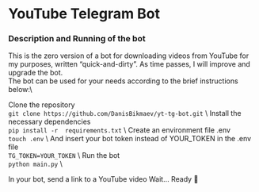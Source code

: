 # YouTube Telegram Bot
### Description and Running of the bot
This is the zero version of a bot for downloading videos from YouTube for my purposes, written “quick-and-dirty”. As time passes, I will improve and upgrade the bot.\
The bot can be used for your needs according to the brief instructions below:\

Сlone the repository\
```git clone https://github.com/DanisBikmaev/yt-tg-bot.git```
\\
Install the necessary dependencies\
```pip install -r  requirements.txt```
\\
Create an environment file .env\
```touch .env```
\\
And insert your bot token instead of YOUR_TOKEN in the .env file\
```TG_TOKEN=YOUR_TOKEN```
\\
Run the bot\
```python main.py```
\\

In your bot, send a link to a YouTube video
Wait... Ready :tada:
